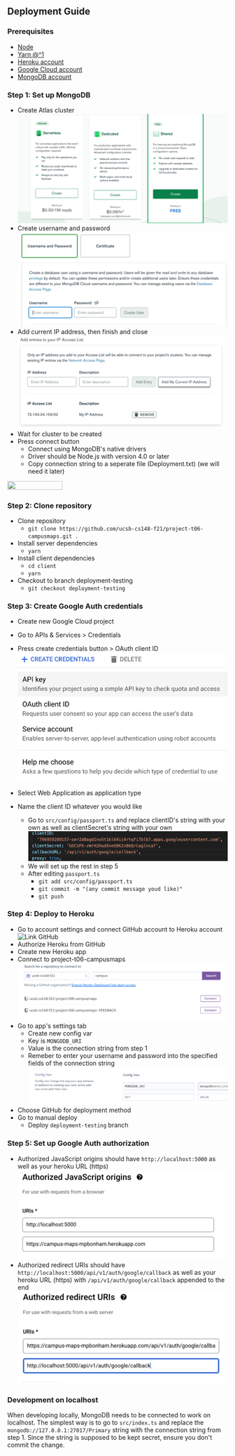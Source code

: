 ## Deployment Guide

### Prerequisites

- [Node](https://nodejs.org/en/)
- [Yarn @^1](https://classic.yarnpkg.com/en/docs/install#windows-stable)
- [Heroku account](https://www.heroku.com/)
- [Google Cloud account](https://cloud.google.com/)
- [MongoDB account](https://www.mongodb.com/)

### Step 1: Set up MongoDB

- Create Atlas cluster
![Shared Cluster](docs/images/Screenshot-1.png)
- Create username and password
![username](docs/images/Screenshot-7.png)
- Add current IP address, then finish and close
![IP](docs/images/Screenshot-8.png)
- Wait for cluster to be created
- Press connect button
  - Connect using MongoDB's native drivers
  - Driver should be Node.js with version 4.0 or later
  - Copy connection string to a seperate file (Deployment.txt) (we will need it later)
<img src="https://cdn.discordapp.com/attachments/869080576236331048/911145078066675772/unknown.png" width="50%" height="50%">

### Step 2: Clone repository

- Clone repository
  - `git clone https://github.com/ucsb-cs148-f21/project-t06-campusmaps.git .`
- Install server dependencies
  - `yarn`
- Install client dependencies
  - `cd client`
  - `yarn`
- Checkout to branch deployment-testing
  - `git checkout deployment-testing`

### Step 3: Create Google Auth credentials

- Create new Google Cloud project

- Go to APIs & Services > Credentials 
- Press create credentials button > OAuth client ID
![Creds](docs/images/Screenshot-2.png)
- Select Web Application as application type
- Name the client ID whatever you would like
  - Go to `src/config/passport.ts` and replace clientID's string with your own as well as clientSecret's string with your own
  ![passport](docs/images/Screenshot-3.png)
  - We will set up the rest in step 5
  - After editing `passport.ts`
     - `git add src/config/passport.ts`
     - `git commit -m "(any commit message youd like)"`
     - `git push`

### Step 4: Deploy to Heroku
- Go to account settings and connect GitHub account to Heroku account
![Link GitHub](https://lh3.googleusercontent.com/8pPLKr8uiSZ17xUliKnyhIgLx_o_wzvy-qv1rrQJ7yOHAY-HbEwP9M48m6Lpy_qatMSo5zxV8Q29dGW9WD8LYCkMRw-kRGB1zHkMbfYWPpUYw_t3dRu1nd__AXpkxicJqNR7IbRv)
- Authorize Heroku from GitHub
- Create new Heroku app
- Connect to project-t06-campusmaps
![passport](docs/images/Screenshot-4.png)
- Go to app's settings tab
  - Create new config var
  - Key is `MONGODB_URI`
  - Value is the connection string from step 1
  - Remeber to enter your username and password into the specified fields of the connection string
  ![connection_string](docs/images/Screenshot-9.png)
- Choose GitHub for deployment method
- Go to manual deploy 
  - Deploy `deployment-testing` branch

### Step 5: Set up Google Auth authorization
- Authorized JavaScript origins should have `http://localhost:5000` as well as your heroku URL (https)
![passport](docs/images/Screenshot-5.png)
- Authorized redirect URIs should have `http://localhost:5000/api/v1/auth/google/callback` as well as your heroku URL (https) with `/api/v1/auth/google/callback` appended to the end
![passport](docs/images/Screenshot-6.png)

### Development on localhost

When developing locally, MongoDB needs to be connected to work on localhost. The simplest way is to go to `src/index.ts` and replace the `mongodb://127.0.0.1:27017/Primary` string with the connection string from step 1. Since the string is supposed to be kept secret, ensure you don't commit the change.